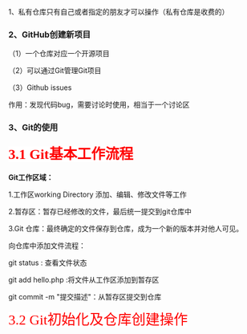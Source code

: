 1、私有仓库只有自己或者指定的朋友才可以操作（私有仓库是收费的）

### 2、GitHub创建新项目

（1）一个仓库对应一个开源项目

（2）可以通过Git管理Git项目

（3）Github issues

作用：发现代码bug，需要讨论时使用，相当于一个讨论区

### 3、Git的使用

#### <span style='color:red;background:white;font-size:28;font-family:楷体;'>3.1 Git基本工作流程</span>

**Git工作区域：**

1.工作区working Directory 添加、编辑、修改文件等工作

2.暂存区：暂存已经修改的文件，最后统一提交到git仓库中

3.Git 仓库：最终确定的文件保存到仓库，成为一个新的版本并对他人可见。



向仓库中添加文件流程：

git status : 查看文件状态

git add hello.php :将文件从工作区添加到暂存区

git commit -m "提交描述"：从暂存区提交到仓库

<span style='color:red;background:white;font-size:28;font-family:楷体;'>3.2 Git初始化及仓库创建操作</span>